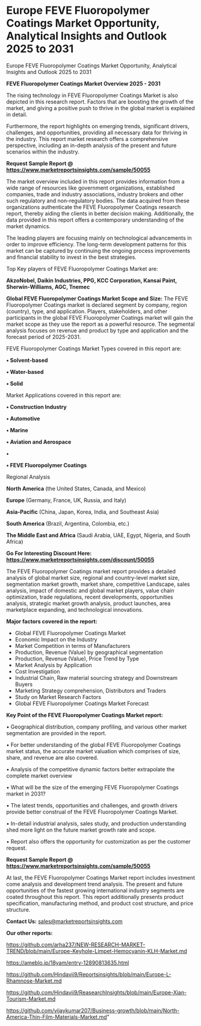 # Europe FEVE Fluoropolymer Coatings Market Opportunity, Analytical Insights and Outlook 2025 to 2031
 Europe FEVE Fluoropolymer Coatings Market Opportunity, Analytical Insights and Outlook 2025 to 2031

<Strong> FEVE Fluoropolymer Coatings Market Overview 2025 - 2031</strong>

The rising technology in FEVE Fluoropolymer Coatings Market is also depicted in this research report. Factors that are boosting the growth of the market, and giving a positive push to thrive in the global market is explained in detail.

Furthermore, the report highlights on emerging trends, significant drivers, challenges, and opportunities, providing all necessary data for thriving in the industry. This report market research offers a comprehensive perspective, including an in-depth analysis of the present and future scenarios within the industry.

<strong>Request Sample Report @ <a href=https://www.marketreportsinsights.com/sample/50055>https://www.marketreportsinsights.com/sample/50055</a></strong>

The market overview included in this report provides information from a wide range of resources like government organizations, established companies, trade and industry associations, industry brokers and other such regulatory and non-regulatory bodies. The data acquired from these organizations authenticate the FEVE Fluoropolymer Coatings research report, thereby aiding the clients in better decision making. Additionally, the data provided in this report offers a contemporary understanding of the market dynamics.

The leading players are focusing mainly on technological advancements in order to improve efficiency. The long-term development patterns for this market can be captured by continuing the ongoing process improvements and financial stability to invest in the best strategies.

Top Key players of FEVE Fluoropolymer Coatings Market are:

<strong>AkzoNobel, Daikin Industries, PPG, KCC Corporation, Kansai Paint, Sherwin-Williams, AGC, Tnemec</strong>

<strong><b>Global FEVE Fluoropolymer Coatings Market Scope and Size:</b></strong>
The FEVE Fluoropolymer Coatings market is declared segment by company, region (country), type, and application. Players, stakeholders, and other participants in the global FEVE Fluoropolymer Coatings market will gain the market scope as they use the report as a powerful resource. The segmental analysis focuses on revenue and product by type and application and the forecast period of 2025-2031.

FEVE Fluoropolymer Coatings Market Types covered in this report are:

<strong>•  Solvent-based

•  Water-based

•  Solid</strong>

Market Applications covered in this report are:

<strong>•  Construction Industry

•  Automotive

•  Marine

•  Aviation and Aerospace

•  

•  FEVE Fluoropolymer Coatings</strong> 

Regional Analysis

<strong>North America</strong> (the United States, Canada, and Mexico)

<strong>Europe</strong> (Germany, France, UK, Russia, and Italy)

<strong>Asia-Pacific</strong> (China, Japan, Korea, India, and Southeast Asia)

<strong>South America</strong> (Brazil, Argentina, Colombia, etc.)

<strong>The Middle East and Africa</strong> (Saudi Arabia, UAE, Egypt, Nigeria, and South Africa)

<strong>Go For Interesting Discount Here: <a href=https://www.marketreportsinsights.com/discount/50055>https://www.marketreportsinsights.com/discount/50055</a></strong>

The FEVE Fluoropolymer Coatings market report provides a detailed analysis of global market size, regional and country-level market size, segmentation market growth, market share, competitive Landscape, sales analysis, impact of domestic and global market players, value chain optimization, trade regulations, recent developments, opportunities analysis, strategic market growth analysis, product launches, area marketplace expanding, and technological innovations.

<strong><b>Major factors covered in the report:</b></strong>
<ul>
  <li>Global FEVE Fluoropolymer Coatings Market </li>
  <li>Economic Impact on the Industry</li>
  <li>Market Competition in terms of Manufacturers</li>
  <li>Production, Revenue (Value) by geographical segmentation</li>
  <li>Production, Revenue (Value), Price Trend by Type</li>
  <li>Market Analysis by Application</li>
  <li>Cost Investigation</li>
  <li>Industrial Chain, Raw material sourcing strategy and Downstream Buyers</li>
  <li>Marketing Strategy comprehension, Distributors and Traders</li>
  <li>Study on Market Research Factors</li>
  <li>Global FEVE Fluoropolymer Coatings Market Forecast</li>
</ul>

<strong><b>Key Point of the FEVE Fluoropolymer Coatings Market report:</b></strong>

• Geographical distribution, company profiling, and various other market segmentation are provided in the report.

• For better understanding of the global FEVE Fluoropolymer Coatings market status, the accurate market valuation which comprises of size, share, and revenue are also covered.

• Analysis of the competitive dynamic factors better extrapolate the complete market overview

• What will be the size of the emerging FEVE Fluoropolymer Coatings market in 2031?

• The latest trends, opportunities and challenges, and growth drivers provide better construal of the FEVE Fluoropolymer Coatings Market.

• In-detail industrial analysis, sales study, and production understanding shed more light on the future market growth rate and scope.

• Report also offers the opportunity for customization as per the customer request.

<strong>Request Sample Report @ <a href=https://www.marketreportsinsights.com/sample/50055>https://www.marketreportsinsights.com/sample/50055</a></strong>

At last, the FEVE Fluoropolymer Coatings Market report includes investment come analysis and development trend analysis. The present and future opportunities of the fastest growing international industry segments are coated throughout this report. This report additionally presents product specification, manufacturing method, and product cost structure, and price structure.

<strong>Contact Us:</strong>
sales@marketreportsinsights.com

<strong>Our other reports:</strong>

<a href=https://github.com/arha237/NEW-RESEARCH-MARKET-TREND/blob/main/Europe-Keyhole-Limpet-Hemocyanin-KLH-Market.md>https://github.com/arha237/NEW-RESEARCH-MARKET-TREND/blob/main/Europe-Keyhole-Limpet-Hemocyanin-KLH-Market.md</a>

<a href=https://ameblo.jp/18yam/entry-12890813635.html>https://ameblo.jp/18yam/entry-12890813635.html</a>

<a href=https://github.com/Hindavii9/Reportsinsights/blob/main/Europe-L-Rhamnose-Market.md>https://github.com/Hindavii9/Reportsinsights/blob/main/Europe-L-Rhamnose-Market.md</a>

<a href=https://github.com/Hindavii9/ReasearchInsights/blob/main/Europe-Xian-Tourism-Market.md>https://github.com/Hindavii9/ReasearchInsights/blob/main/Europe-Xian-Tourism-Market.md</a>

<a href=https://github.com/vijaykumar207/Business-growth/blob/main/North-America-Thin-Film-Materials-Market.md>https://github.com/vijaykumar207/Business-growth/blob/main/North-America-Thin-Film-Materials-Market.md</a>"
